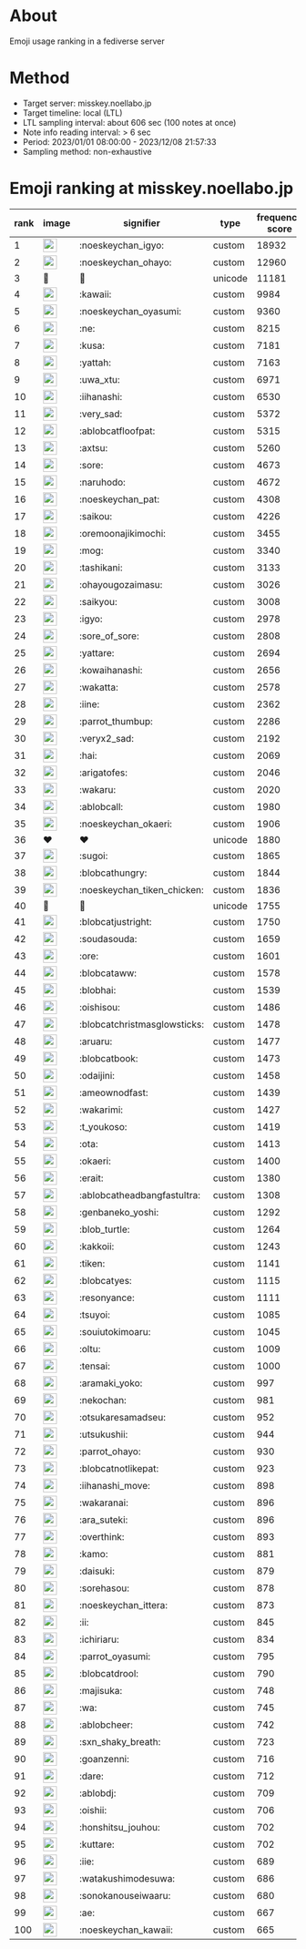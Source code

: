 # About
Emoji usage ranking in a fediverse server

# Method
- Target server: misskey.noellabo.jp
- Target timeline: local (LTL)
- LTL sampling interval: about 606 sec (100 notes at once)
- Note info reading interval: > 6 sec
- Period: 2023/01/01 08:00:00 - 2023/12/08 21:57:33 
- Sampling method: non-exhaustive

# Emoji ranking at misskey.noellabo.jp

|rank|image|signifier|type|frequency score|
|----|----|----|----|----|
|1|<img height="24" src="https://misskey.noellabo.jp/emoji/noeskeychan_igyo.webp">|:noeskeychan_igyo:|custom|18932|
|2|<img height="24" src="https://misskey.noellabo.jp/emoji/noeskeychan_ohayo.webp">|:noeskeychan_ohayo:|custom|12960|
|3|🎉|🎉|unicode|11181|
|4|<img height="24" src="https://misskey.noellabo.jp/emoji/kawaii.webp">|:kawaii:|custom|9984|
|5|<img height="24" src="https://misskey.noellabo.jp/emoji/noeskeychan_oyasumi.webp">|:noeskeychan_oyasumi:|custom|9360|
|6|<img height="24" src="https://misskey.noellabo.jp/emoji/ne.webp">|:ne:|custom|8215|
|7|<img height="24" src="https://misskey.noellabo.jp/emoji/kusa.webp">|:kusa:|custom|7181|
|8|<img height="24" src="https://misskey.noellabo.jp/emoji/yattah.webp">|:yattah:|custom|7163|
|9|<img height="24" src="https://misskey.noellabo.jp/emoji/uwa_xtu.webp">|:uwa_xtu:|custom|6971|
|10|<img height="24" src="https://misskey.noellabo.jp/emoji/iihanashi.webp">|:iihanashi:|custom|6530|
|11|<img height="24" src="https://misskey.noellabo.jp/emoji/very_sad.webp">|:very_sad:|custom|5372|
|12|<img height="24" src="https://misskey.noellabo.jp/emoji/ablobcatfloofpat.webp">|:ablobcatfloofpat:|custom|5315|
|13|<img height="24" src="https://misskey.noellabo.jp/emoji/axtsu.webp">|:axtsu:|custom|5260|
|14|<img height="24" src="https://misskey.noellabo.jp/emoji/sore.webp">|:sore:|custom|4673|
|15|<img height="24" src="https://misskey.noellabo.jp/emoji/naruhodo.webp">|:naruhodo:|custom|4672|
|16|<img height="24" src="https://misskey.noellabo.jp/emoji/noeskeychan_pat.webp">|:noeskeychan_pat:|custom|4308|
|17|<img height="24" src="https://misskey.noellabo.jp/emoji/saikou.webp">|:saikou:|custom|4226|
|18|<img height="24" src="https://misskey.noellabo.jp/emoji/oremoonajikimochi.webp">|:oremoonajikimochi:|custom|3455|
|19|<img height="24" src="https://misskey.noellabo.jp/emoji/mog.webp">|:mog:|custom|3340|
|20|<img height="24" src="https://misskey.noellabo.jp/emoji/tashikani.webp">|:tashikani:|custom|3133|
|21|<img height="24" src="https://misskey.noellabo.jp/emoji/ohayougozaimasu.webp">|:ohayougozaimasu:|custom|3026|
|22|<img height="24" src="https://misskey.noellabo.jp/emoji/saikyou.webp">|:saikyou:|custom|3008|
|23|<img height="24" src="https://misskey.noellabo.jp/emoji/igyo.webp">|:igyo:|custom|2978|
|24|<img height="24" src="https://misskey.noellabo.jp/emoji/sore_of_sore.webp">|:sore_of_sore:|custom|2808|
|25|<img height="24" src="https://misskey.noellabo.jp/emoji/yattare.webp">|:yattare:|custom|2694|
|26|<img height="24" src="https://misskey.noellabo.jp/emoji/kowaihanashi.webp">|:kowaihanashi:|custom|2656|
|27|<img height="24" src="https://misskey.noellabo.jp/emoji/wakatta.webp">|:wakatta:|custom|2578|
|28|<img height="24" src="https://misskey.noellabo.jp/emoji/iine.webp">|:iine:|custom|2362|
|29|<img height="24" src="https://misskey.noellabo.jp/emoji/parrot_thumbup.webp">|:parrot_thumbup:|custom|2286|
|30|<img height="24" src="https://misskey.noellabo.jp/emoji/veryx2_sad.webp">|:veryx2_sad:|custom|2192|
|31|<img height="24" src="https://misskey.noellabo.jp/emoji/hai.webp">|:hai:|custom|2069|
|32|<img height="24" src="https://misskey.noellabo.jp/emoji/arigatofes.webp">|:arigatofes:|custom|2046|
|33|<img height="24" src="https://misskey.noellabo.jp/emoji/wakaru.webp">|:wakaru:|custom|2020|
|34|<img height="24" src="https://misskey.noellabo.jp/emoji/ablobcall.webp">|:ablobcall:|custom|1980|
|35|<img height="24" src="https://misskey.noellabo.jp/emoji/noeskeychan_okaeri.webp">|:noeskeychan_okaeri:|custom|1906|
|36|❤|❤|unicode|1880|
|37|<img height="24" src="https://misskey.noellabo.jp/emoji/sugoi.webp">|:sugoi:|custom|1865|
|38|<img height="24" src="https://misskey.noellabo.jp/emoji/blobcathungry.webp">|:blobcathungry:|custom|1844|
|39|<img height="24" src="https://misskey.noellabo.jp/emoji/noeskeychan_tiken_chicken.webp">|:noeskeychan_tiken_chicken:|custom|1836|
|40|🍗|🍗|unicode|1755|
|41|<img height="24" src="https://misskey.noellabo.jp/emoji/blobcatjustright.webp">|:blobcatjustright:|custom|1750|
|42|<img height="24" src="https://misskey.noellabo.jp/emoji/soudasouda.webp">|:soudasouda:|custom|1659|
|43|<img height="24" src="https://misskey.noellabo.jp/emoji/ore.webp">|:ore:|custom|1601|
|44|<img height="24" src="https://misskey.noellabo.jp/emoji/blobcataww.webp">|:blobcataww:|custom|1578|
|45|<img height="24" src="https://misskey.noellabo.jp/emoji/blobhai.webp">|:blobhai:|custom|1539|
|46|<img height="24" src="https://misskey.noellabo.jp/emoji/oishisou.webp">|:oishisou:|custom|1486|
|47|<img height="24" src="https://misskey.noellabo.jp/emoji/blobcatchristmasglowsticks.webp">|:blobcatchristmasglowsticks:|custom|1478|
|48|<img height="24" src="https://misskey.noellabo.jp/emoji/aruaru.webp">|:aruaru:|custom|1477|
|49|<img height="24" src="https://misskey.noellabo.jp/emoji/blobcatbook.webp">|:blobcatbook:|custom|1473|
|50|<img height="24" src="https://misskey.noellabo.jp/emoji/odaijini.webp">|:odaijini:|custom|1458|
|51|<img height="24" src="https://misskey.noellabo.jp/emoji/ameownodfast.webp">|:ameownodfast:|custom|1439|
|52|<img height="24" src="https://misskey.noellabo.jp/emoji/wakarimi.webp">|:wakarimi:|custom|1427|
|53|<img height="24" src="https://misskey.noellabo.jp/emoji/t_youkoso.webp">|:t_youkoso:|custom|1419|
|54|<img height="24" src="https://misskey.noellabo.jp/emoji/ota.webp">|:ota:|custom|1413|
|55|<img height="24" src="https://misskey.noellabo.jp/emoji/okaeri.webp">|:okaeri:|custom|1400|
|56|<img height="24" src="https://misskey.noellabo.jp/emoji/erait.webp">|:erait:|custom|1380|
|57|<img height="24" src="https://misskey.noellabo.jp/emoji/ablobcatheadbangfastultra.webp">|:ablobcatheadbangfastultra:|custom|1308|
|58|<img height="24" src="https://misskey.noellabo.jp/emoji/genbaneko_yoshi.webp">|:genbaneko_yoshi:|custom|1292|
|59|<img height="24" src="https://misskey.noellabo.jp/emoji/blob_turtle.webp">|:blob_turtle:|custom|1264|
|60|<img height="24" src="https://misskey.noellabo.jp/emoji/kakkoii.webp">|:kakkoii:|custom|1243|
|61|<img height="24" src="https://misskey.noellabo.jp/emoji/tiken.webp">|:tiken:|custom|1141|
|62|<img height="24" src="https://misskey.noellabo.jp/emoji/blobcatyes.webp">|:blobcatyes:|custom|1115|
|63|<img height="24" src="https://misskey.noellabo.jp/emoji/resonyance.webp">|:resonyance:|custom|1111|
|64|<img height="24" src="https://misskey.noellabo.jp/emoji/tsuyoi.webp">|:tsuyoi:|custom|1085|
|65|<img height="24" src="https://misskey.noellabo.jp/emoji/souiutokimoaru.webp">|:souiutokimoaru:|custom|1045|
|66|<img height="24" src="https://misskey.noellabo.jp/emoji/oltu.webp">|:oltu:|custom|1009|
|67|<img height="24" src="https://misskey.noellabo.jp/emoji/tensai.webp">|:tensai:|custom|1000|
|68|<img height="24" src="https://misskey.noellabo.jp/emoji/aramaki_yoko.webp">|:aramaki_yoko:|custom|997|
|69|<img height="24" src="https://misskey.noellabo.jp/emoji/nekochan.webp">|:nekochan:|custom|981|
|70|<img height="24" src="https://misskey.noellabo.jp/emoji/otsukaresamadseu.webp">|:otsukaresamadseu:|custom|952|
|71|<img height="24" src="https://misskey.noellabo.jp/emoji/utsukushii.webp">|:utsukushii:|custom|944|
|72|<img height="24" src="https://misskey.noellabo.jp/emoji/parrot_ohayo.webp">|:parrot_ohayo:|custom|930|
|73|<img height="24" src="https://misskey.noellabo.jp/emoji/blobcatnotlikepat.webp">|:blobcatnotlikepat:|custom|923|
|74|<img height="24" src="https://misskey.noellabo.jp/emoji/iihanashi_move.webp">|:iihanashi_move:|custom|898|
|75|<img height="24" src="https://misskey.noellabo.jp/emoji/wakaranai.webp">|:wakaranai:|custom|896|
|76|<img height="24" src="https://misskey.noellabo.jp/emoji/ara_suteki.webp">|:ara_suteki:|custom|896|
|77|<img height="24" src="https://misskey.noellabo.jp/emoji/overthink.webp">|:overthink:|custom|893|
|78|<img height="24" src="https://misskey.noellabo.jp/emoji/kamo.webp">|:kamo:|custom|881|
|79|<img height="24" src="https://misskey.noellabo.jp/emoji/daisuki.webp">|:daisuki:|custom|879|
|80|<img height="24" src="https://misskey.noellabo.jp/emoji/sorehasou.webp">|:sorehasou:|custom|878|
|81|<img height="24" src="https://misskey.noellabo.jp/emoji/noeskeychan_ittera.webp">|:noeskeychan_ittera:|custom|873|
|82|<img height="24" src="https://misskey.noellabo.jp/emoji/ii.webp">|:ii:|custom|845|
|83|<img height="24" src="https://misskey.noellabo.jp/emoji/ichiriaru.webp">|:ichiriaru:|custom|834|
|84|<img height="24" src="https://misskey.noellabo.jp/emoji/parrot_oyasumi.webp">|:parrot_oyasumi:|custom|795|
|85|<img height="24" src="https://misskey.noellabo.jp/emoji/blobcatdrool.webp">|:blobcatdrool:|custom|790|
|86|<img height="24" src="https://misskey.noellabo.jp/emoji/majisuka.webp">|:majisuka:|custom|748|
|87|<img height="24" src="https://misskey.noellabo.jp/emoji/wa.webp">|:wa:|custom|745|
|88|<img height="24" src="https://misskey.noellabo.jp/emoji/ablobcheer.webp">|:ablobcheer:|custom|742|
|89|<img height="24" src="https://misskey.noellabo.jp/emoji/sxn_shaky_breath.webp">|:sxn_shaky_breath:|custom|723|
|90|<img height="24" src="https://misskey.noellabo.jp/emoji/goanzenni.webp">|:goanzenni:|custom|716|
|91|<img height="24" src="https://misskey.noellabo.jp/emoji/dare.webp">|:dare:|custom|712|
|92|<img height="24" src="https://misskey.noellabo.jp/emoji/ablobdj.webp">|:ablobdj:|custom|709|
|93|<img height="24" src="https://misskey.noellabo.jp/emoji/oishii.webp">|:oishii:|custom|706|
|94|<img height="24" src="https://misskey.noellabo.jp/emoji/honshitsu_jouhou.webp">|:honshitsu_jouhou:|custom|702|
|95|<img height="24" src="https://misskey.noellabo.jp/emoji/kuttare.webp">|:kuttare:|custom|702|
|96|<img height="24" src="https://misskey.noellabo.jp/emoji/iie.webp">|:iie:|custom|689|
|97|<img height="24" src="https://misskey.noellabo.jp/emoji/watakushimodesuwa.webp">|:watakushimodesuwa:|custom|686|
|98|<img height="24" src="https://misskey.noellabo.jp/emoji/sonokanouseiwaaru.webp">|:sonokanouseiwaaru:|custom|680|
|99|<img height="24" src="https://misskey.noellabo.jp/emoji/ae.webp">|:ae:|custom|667|
|100|<img height="24" src="https://misskey.noellabo.jp/emoji/noeskeychan_kawaii.webp">|:noeskeychan_kawaii:|custom|665|
